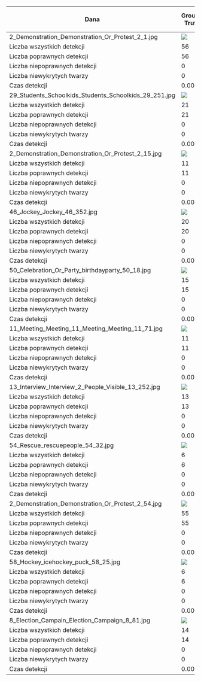 | Dana                                                  | Ground Truth           | HAAR                   | HOG z SVM              | CNN                    |
|-------------------------------------------------------|------------------------|------------------------|------------------------|------------------------|
| 2_Demonstration_Demonstration_Or_Protest_2_1.jpg      | ![](./output/0_0.png)  | ![](./output/0_1.png)  | ![](./output/0_2.png)  | ![](./output/0_3.png)  |
| Liczba wszystkich detekcji                            | 56                     | 13                     | 8                      | 20                     |
| Liczba poprawnych detekcji                            | 56                     | 10                     | 8                      | 20                     |
| Liczba niepoprawnych detekcji                         | 0                      | 3                      | 0                      | 0                      |
| Liczba niewykrytych twarzy                            | 0                      | 46                     | 48                     | 36                     |
| Czas detekcji                                         | 0.00                   | 0.57                   | 0.52                   | 20.48                  |
| 29_Students_Schoolkids_Students_Schoolkids_29_251.jpg | ![](./output/1_0.png)  | ![](./output/1_1.png)  | ![](./output/1_2.png)  | ![](./output/1_3.png)  |
| Liczba wszystkich detekcji                            | 21                     | 16                     | 17                     | 19                     |
| Liczba poprawnych detekcji                            | 21                     | 15                     | 17                     | 19                     |
| Liczba niepoprawnych detekcji                         | 0                      | 1                      | 0                      | 0                      |
| Liczba niewykrytych twarzy                            | 0                      | 6                      | 4                      | 2                      |
| Czas detekcji                                         | 0.00                   | 0.40                   | 0.52                   | 24.75                  |
| 2_Demonstration_Demonstration_Or_Protest_2_15.jpg     | ![](./output/2_0.png)  | ![](./output/2_1.png)  | ![](./output/2_2.png)  | ![](./output/2_3.png)  |
| Liczba wszystkich detekcji                            | 11                     | 10                     | 5                      | 7                      |
| Liczba poprawnych detekcji                            | 11                     | 7                      | 5                      | 7                      |
| Liczba niepoprawnych detekcji                         | 0                      | 3                      | 0                      | 0                      |
| Liczba niewykrytych twarzy                            | 0                      | 4                      | 6                      | 4                      |
| Czas detekcji                                         | 0.00                   | 0.30                   | 0.39                   | 21.26                  |
| 46_Jockey_Jockey_46_352.jpg                           | ![](./output/3_0.png)  | ![](./output/3_1.png)  | ![](./output/3_2.png)  | ![](./output/3_3.png)  |
| Liczba wszystkich detekcji                            | 20                     | 27                     | 20                     | 20                     |
| Liczba poprawnych detekcji                            | 20                     | 20                     | 20                     | 20                     |
| Liczba niepoprawnych detekcji                         | 0                      | 7                      | 0                      | 0                      |
| Liczba niewykrytych twarzy                            | 0                      | 0                      | 0                      | 0                      |
| Czas detekcji                                         | 0.00                   | 0.34                   | 0.47                   | 20.95                  |
| 50_Celebration_Or_Party_birthdayparty_50_18.jpg       | ![](./output/4_0.png)  | ![](./output/4_1.png)  | ![](./output/4_2.png)  | ![](./output/4_3.png)  |
| Liczba wszystkich detekcji                            | 15                     | 5                      | 0                      | 0                      |
| Liczba poprawnych detekcji                            | 15                     | 1                      | 0                      | 0                      |
| Liczba niepoprawnych detekcji                         | 0                      | 4                      | 0                      | 0                      |
| Liczba niewykrytych twarzy                            | 0                      | 14                     | 15                     | 15                     |
| Czas detekcji                                         | 0.00                   | 0.32                   | 0.53                   | 23.56                  |
| 11_Meeting_Meeting_11_Meeting_Meeting_11_71.jpg       | ![](./output/5_0.png)  | ![](./output/5_1.png)  | ![](./output/5_2.png)  | ![](./output/5_3.png)  |
| Liczba wszystkich detekcji                            | 11                     | 8                      | 5                      | 8                      |
| Liczba poprawnych detekcji                            | 11                     | 6                      | 5                      | 8                      |
| Liczba niepoprawnych detekcji                         | 0                      | 2                      | 0                      | 0                      |
| Liczba niewykrytych twarzy                            | 0                      | 5                      | 6                      | 3                      |
| Czas detekcji                                         | 0.00                   | 0.32                   | 0.59                   | 25.92                  |
| 13_Interview_Interview_2_People_Visible_13_252.jpg    | ![](./output/6_0.png)  | ![](./output/6_1.png)  | ![](./output/6_2.png)  | ![](./output/6_3.png)  |
| Liczba wszystkich detekcji                            | 13                     | 13                     | 7                      | 8                      |
| Liczba poprawnych detekcji                            | 13                     | 9                      | 7                      | 8                      |
| Liczba niepoprawnych detekcji                         | 0                      | 4                      | 0                      | 0                      |
| Liczba niewykrytych twarzy                            | 0                      | 4                      | 6                      | 5                      |
| Czas detekcji                                         | 0.00                   | 0.38                   | 0.40                   | 22.70                  |
| 54_Rescue_rescuepeople_54_32.jpg                      | ![](./output/7_0.png)  | ![](./output/7_1.png)  | ![](./output/7_2.png)  | ![](./output/7_3.png)  |
| Liczba wszystkich detekcji                            | 6                      | 2                      | 2                      | 2                      |
| Liczba poprawnych detekcji                            | 6                      | 2                      | 2                      | 2                      |
| Liczba niepoprawnych detekcji                         | 0                      | 0                      | 0                      | 0                      |
| Liczba niewykrytych twarzy                            | 0                      | 4                      | 4                      | 4                      |
| Czas detekcji                                         | 0.00                   | 0.34                   | 0.49                   | 21.40                  |
| 2_Demonstration_Demonstration_Or_Protest_2_54.jpg     | ![](./output/8_0.png)  | ![](./output/8_1.png)  | ![](./output/8_2.png)  | ![](./output/8_3.png)  |
| Liczba wszystkich detekcji                            | 55                     | 8                      | 3                      | 7                      |
| Liczba poprawnych detekcji                            | 55                     | 4                      | 3                      | 7                      |
| Liczba niepoprawnych detekcji                         | 0                      | 4                      | 0                      | 0                      |
| Liczba niewykrytych twarzy                            | 0                      | 51                     | 52                     | 48                     |
| Czas detekcji                                         | 0.00                   | 0.35                   | 0.47                   | 21.91                  |
| 58_Hockey_icehockey_puck_58_25.jpg                    | ![](./output/9_0.png)  | ![](./output/9_1.png)  | ![](./output/9_2.png)  | ![](./output/9_3.png)  |
| Liczba wszystkich detekcji                            | 6                      | 3                      | 1                      | 2                      |
| Liczba poprawnych detekcji                            | 6                      | 1                      | 1                      | 2                      |
| Liczba niepoprawnych detekcji                         | 0                      | 2                      | 0                      | 0                      |
| Liczba niewykrytych twarzy                            | 0                      | 5                      | 5                      | 4                      |
| Czas detekcji                                         | 0.00                   | 0.21                   | 0.47                   | 24.73                  |
| 8_Election_Campain_Election_Campaign_8_81.jpg         | ![](./output/10_0.png) | ![](./output/10_1.png) | ![](./output/10_2.png) | ![](./output/10_3.png) |
| Liczba wszystkich detekcji                            | 14                     | 2                      | 2                      | 7                      |
| Liczba poprawnych detekcji                            | 14                     | 1                      | 2                      | 7                      |
| Liczba niepoprawnych detekcji                         | 0                      | 1                      | 0                      | 0                      |
| Liczba niewykrytych twarzy                            | 0                      | 13                     | 12                     | 7                      |
| Czas detekcji                                         | 0.00                   | 0.25                   | 0.56                   | 25.89                  |
